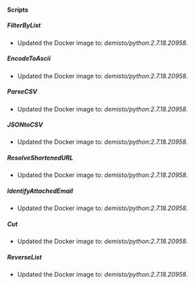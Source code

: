 
#### Scripts
##### FilterByList
- Updated the Docker image to: *demisto/python:2.7.18.20958*.
##### EncodeToAscii
- Updated the Docker image to: *demisto/python:2.7.18.20958*.
##### ParseCSV
- Updated the Docker image to: *demisto/python:2.7.18.20958*.
##### JSONtoCSV
- Updated the Docker image to: *demisto/python:2.7.18.20958*.
##### ResolveShortenedURL
- Updated the Docker image to: *demisto/python:2.7.18.20958*.
##### IdentifyAttachedEmail
- Updated the Docker image to: *demisto/python:2.7.18.20958*.
##### Cut
- Updated the Docker image to: *demisto/python:2.7.18.20958*.
##### ReverseList
- Updated the Docker image to: *demisto/python:2.7.18.20958*.